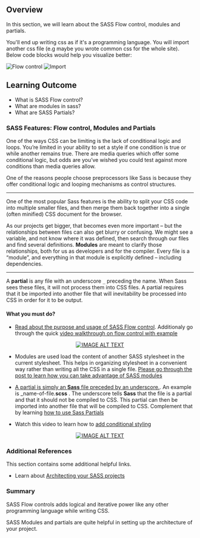 ## Overview

In this section, we will learn about the SASS Flow control, modules and partials.

You'll end up writing css as if it's a programming language. You will import another css file (e.g maybe you wrote common css for the whole site). Below code blocks would help you visualize better:

![Flow control](https://github.com/greyatom-school/the-minerva-project/raw/master/FEWD/sprint_2/2.CSS_preprocessor/images/flow_control.png)
![Import](https://github.com/greyatom-school/the-minerva-project/raw/master/FEWD/sprint_2/2.CSS_preprocessor/images/import.png)

## Learning Outcome

- What is SASS Flow control?
- What are modules in sass?
- What are SASS Partials?

### SASS Features: Flow control, Modules and Partials

One of the ways CSS can be limiting is the lack of conditional logic and loops. You’re limited in your ability to set a style if one condition is true or while another remains true. There are media queries which offer some conditional logic, but odds are you’ve wished you could test against more conditions than media queries allow.

One of the reasons people choose preprocessors like Sass is because they offer conditional logic and looping mechanisms as control structures.

<hr>
One of the most popular Sass features is the ability to split your  CSS  code into multiple smaller files, and then merge them back together into a single (often minified)  CSS  document for the browser.

As our projects get bigger, that becomes even more important – but the relationships between files can also get blurry or confusing. We might see a variable, and not know where it was defined, then search through our files and find several definitions. **Modules** are meant to clarify those relationships, both for us as developers and for the compiler. Every file is a “module”, and everything in that module is explicitly defined – including dependencies.

<hr>

A **partial** is any file with an underscore `_` preceding the name. When Sass sees these files, it will not process them into CSS files. A partial requires that it be imported into another file that will inevitability be processed into CSS in order for it to be output.

#### What you must do?

- [Read about the purpose and usage of SASS Flow control](https://sass-lang.com/documentation/at-rules/control). Additionaly go through the quick [video walkthrough on flow control with example](youtube.com/watch?v=8_aJ4i-rWSI)


<div align="center">
  <a href="https://www.youtube.com/watch?v=8_aJ4i-rWSI">
  <img src="https://img.youtube.com/vi/8_aJ4i-rWSI/0.jpg" alt="IMAGE ALT TEXT"></a>
</div>


- Modules are used load the content of another SASS stylesheet in the current stylesheet. This helps in organizing stylesheet in a convenient way rather than writing all the CSS in a single file. [Please go through the post to learn how you can take advantage of SASS modules](https://sass-lang.com/documentation/at-rules/use)

- [A partial is simply an **Sass** file preceded by an underscore.](https://www.quackit.com/sass/tutorial/sass_partials.cfm). An example is \_name-of-file.**scss** . The underscore tells **Sass** that the file is a partial and that it should not be compiled to CSS. This partial can then be imported into another file that will be compiled to CSS. Complement that by learning [how to use Sass Partials](https://dev.to/sarah_chima/using-sass-partials-7mh)


- Watch this video to learn how to [add conditional styling](https://www.youtube.com/watch?v=jdzZXF6J664&list=PL4cUxeGkcC9iEwigam3gTjU_7IA3W2WZA&index=12)

<div align="center">
  <a href="https://www.youtube.com/watch?v=jdzZXF6J664&list=PL4cUxeGkcC9iEwigam3gTjU_7IA3W2WZA&index=12">
  <img src="https://img.youtube.com/vi/jdzZXF6J664/0.jpg" alt="IMAGE ALT TEXT"></a>
</div>


### Additional References

This section contains some additional helpful links.

- Learn about [Architecting your SASS projects](https://www.sitepoint.com/architecture-in-sass/)

### Summary

SASS Flow controls adds logical and iterative power like any other programming language while writing CSS.

SASS Modules and partials are quite helpful in setting up the architecture of your project.
